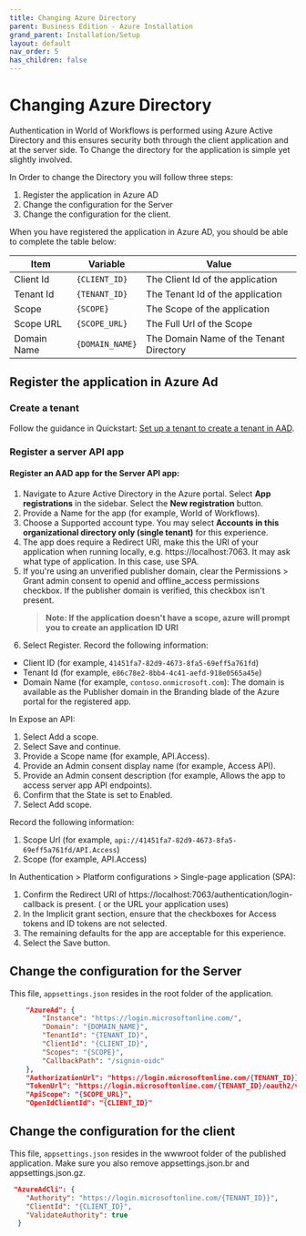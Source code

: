 ```yaml
---
title: Changing Azure Directory
parent: Business Edition - Azure Installation
grand_parent: Installation/Setup
layout: default
nav_order: 5
has_children: false
---
```

# Changing Azure Directory

Authentication in World of Workflows is performed using Azure Active Directory and this ensures security both through the client application and at the server side. To Change the directory for the application is simple yet slightly involved.

In Order to change the Directory you will follow three steps:

1. Register the application in Azure AD
2. Change the configuration for the Server
3. Change the configuration for the client.

When you have registered the application in Azure AD, you should be able to complete the table below:

| Item | Variable | Value |
| --- | --- | --- |
| Client Id | ```{CLIENT_ID}``` | The Client Id of the application |
| Tenant Id | ```{TENANT_ID}``` | The Tenant Id of the application |
| Scope | ```{SCOPE}``` | The Scope of the application |
| Scope URL | ```{SCOPE_URL}``` | The Full Url of the Scope |
| Domain Name | ```{DOMAIN_NAME}``` | The Domain Name of the Tenant Directory |

## Register the application in Azure Ad

### Create a tenant
Follow the guidance in Quickstart: [Set up a tenant to create a tenant in AAD](https://learn.microsoft.com/en-us/azure/active-directory/develop/quickstart-create-new-tenant).

### Register a server API app
#### Register an AAD app for the Server API app:

1. Navigate to Azure Active Directory in the Azure portal. Select **App registrations** in the sidebar. Select the **New registration** button.
2. Provide a Name for the app (for example, World of Workflows).
3. Choose a Supported account type. You may select **Accounts in this organizational directory only (single tenant)** for this experience.
4. The app does require a Redirect URI, make this the URI of your application when running locally, e.g. https://localhost:7063. It may ask what type of application. In this case, use SPA.
5. If you're using an unverified publisher domain, clear the Permissions > Grant admin consent to openid and offline_access permissions checkbox. If the publisher domain is verified, this checkbox isn't present.
   > **Note: If the application doesn't have a scope, azure will prompt you to create an application ID URI**
6. Select Register.
Record the following information:

- Client ID (for example, ```41451fa7-82d9-4673-8fa5-69eff5a761fd```)
- Tenant Id (for example, ```e86c78e2-8bb4-4c41-aefd-918e0565a45e```)
- Domain Name (for example, ```contoso.onmicrosoft.com```): The domain is available as the Publisher domain in the Branding blade of the Azure portal for the registered app.

In Expose an API:

1. Select Add a scope.
2. Select Save and continue.
3. Provide a Scope name (for example, API.Access).
4. Provide an Admin consent display name (for example, Access API).
5. Provide an Admin consent description (for example, Allows the app to access server app API endpoints).
6. Confirm that the State is set to Enabled.
7. Select Add scope.

Record the following information:

1. Scope Url (for example, ```api://41451fa7-82d9-4673-8fa5-69eff5a761fd/API.Access```)
2. Scope (for example, API.Access)

In Authentication > Platform configurations > Single-page application (SPA):

1. Confirm the Redirect URI of https://localhost:7063/authentication/login-callback is present. ( or the URL your application  uses)
2. In the Implicit grant section, ensure that the checkboxes for Access tokens and ID tokens are not selected.
3. The remaining defaults for the app are acceptable for this experience.
4. Select the Save button.



## Change the configuration for the Server
This file, ```appsettings.json``` resides in the root folder of the application.

```json
	"AzureAd": {
		"Instance": "https://login.microsoftonline.com/",
		"Domain": "{DOMAIN_NAME}",
		"TenantId": "{TENANT_ID}",
		"ClientId": "{CLIENT_ID}",
		"Scopes": "{SCOPE}",
		"CallbackPath": "/signin-oidc"
	},
    "AuthorizationUrl": "https://login.microsoftonline.com/{TENANT_ID}}/oauth2/v2.0/authorize",
	"TokenUrl": "https://login.microsoftonline.com/{TENANT_ID}/oauth2/v2.0/token",
	"ApiScope": "{SCOPE_URL}",
	"OpenIdClientId": "{CLIENT_ID}"

```
## Change the configuration for the client
This file, ```appsettings.json``` resides in the wwwroot folder of the published application. Make sure you also remove appsettings.json.br and appsettings.json.gz.
```json
 "AzureAdCli": {
    "Authority": "https://login.microsoftonline.com/{TENANT_ID}}",
    "ClientId": "{CLIENT_ID}",
    "ValidateAuthority": true
  }
```